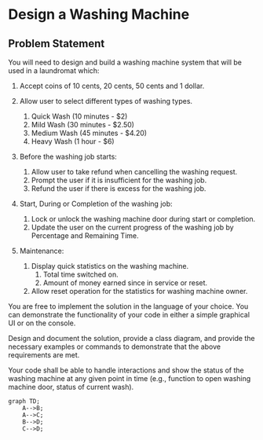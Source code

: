 # Design a Washing Machine

## Problem Statement

You will need to design and build a washing machine system that will be used in a laundromat which:

1. Accept coins of 10 cents, 20 cents, 50 cents and 1 dollar.

2. Allow user to select different types of washing types.
   1. Quick Wash (10 minutes - $2)
   2. Mild Wash (30 minutes - $2.50)
   3. Medium Wash (45 minutes - $4.20)
   4. Heavy Wash (1 hour - $6)

3. Before the washing job starts:
   1. Allow user to take refund when cancelling the washing request.
   2. Prompt the user if it is insufficient for the washing job.
   3. Refund the user if there is excess for the washing job.

4. Start, During or Completion of the washing job:
   1. Lock or unlock the washing machine door during start or completion.
   2. Update the user on the current progress of the washing job by Percentage and Remaining Time.

5. Maintenance:
   1. Display quick statistics on the washing machine.
      1. Total time switched on.
      2. Amount of money earned since in service or reset.
   2. Allow reset operation for the statistics for washing machine owner.

You are free to implement the solution in the language of your choice. You can demonstrate the functionality of your code in either a simple graphical UI or on the console.

Design and document the solution, provide a class diagram, and provide the necessary examples or commands to demonstrate that the above requirements are met.

Your code shall be able to handle interactions and show the status of the washing machine at any given point in time (e.g., function to open washing machine door, status of current wash).

```mermaid
graph TD;
    A-->B;
    A-->C;
    B-->D;
    C-->D;
```
